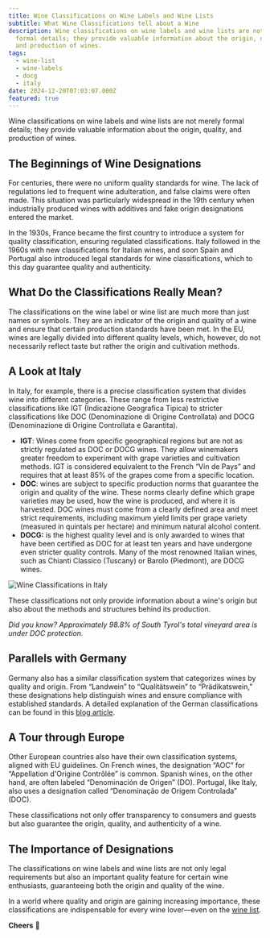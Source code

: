 ```yaml
---
title: Wine Classifications on Wine Labels and Wine Lists
subtitle: What Wine Classifications tell about a Wine
description: Wine classifications on wine labels and wine lists are not merely
  formal details; they provide valuable information about the origin, quality,
  and production of wines.
tags:
  - wine-list
  - wine-labels
  - docg
  - italy
date: 2024-12-20T07:03:07.000Z
featured: true
---
```


Wine classifications on wine labels and wine lists are not merely formal details; they provide valuable information about the origin, quality, and production of wines.

## **The Beginnings of Wine Designations**

For centuries, there were no uniform quality standards for wine. The lack of regulations led to frequent wine adulteration, and false claims were often made. This situation was particularly widespread in the 19th century when industrially produced wines with additives and fake origin designations entered the market.

In the 1930s, France became the first country to introduce a system for quality classification, ensuring regulated classifications. Italy followed in the 1960s with new classifications for Italian wines, and soon Spain and Portugal also introduced legal standards for wine classifications, which to this day guarantee quality and authenticity.

## **What Do the Classifications Really Mean?**

The classifications on the wine label or wine list are much more than just names or symbols. They are an indicator of the origin and quality of a wine and ensure that certain production standards have been met. In the EU, wines are legally divided into different quality levels, which, however, do not necessarily reflect taste but rather the origin and cultivation methods.

## **A Look at Italy**

In Italy, for example, there is a precise classification system that divides wine into different categories. These range from less restrictive classifications like IGT (Indicazione Geografica Tipica) to stricter classifications like DOC (Denominazione di Origine Controllata) and DOCG (Denominazione di Origine Controllata e Garantita).

- **IGT**: Wines come from specific geographical regions but are not as strictly regulated as DOC or DOCG wines. They allow winemakers greater freedom to experiment with grape varieties and cultivation methods. IGT is considered equivalent to the French “Vin de Pays” and requires that at least 85% of the grapes come from a specific location.
- **DOC**: wines are subject to specific production norms that guarantee the origin and quality of the wine. These norms clearly define which grape varieties may be used, how the wine is produced, and where it is harvested. DOC wines must come from a clearly defined area and meet strict requirements, including maximum yield limits per grape variety (measured in quintals per hectare) and minimum natural alcohol content.
- **DOCG:** is the highest quality level and is only awarded to wines that have been certified as DOC for at least ten years and have undergone even stricter quality controls. Many of the most renowned Italian wines, such as Chianti Classico (Tuscany) or Barolo (Piedmont), are DOCG wines.

![Wine Classifications in Italy](/imgs-blog/wine-classifications-in-italy.jpg)

These classifications not only provide information about a wine's origin but also about the methods and structures behind its production.

_Did you know? Approximately 98.8% of South Tyrol's total vineyard area is under DOC protection._

## **Parallels with Germany**

Germany also has a similar classification system that categorizes wines by quality and origin. From “Landwein” to “Qualitätswein” to “Prädikatswein,” these designations help distinguish wines and ensure compliance with established standards. A detailed explanation of the German classifications can be found in this [blog article](https://www.vinoteqa.com/en/blog/wines/german-riesling).

## **A Tour through Europe**

Other European countries also have their own classification systems, aligned with EU guidelines. On French wines, the designation “AOC” for “Appellation d'Origine Contrôlée” is common. Spanish wines, on the other hand, are often labeled “Denominación de Origen” (DO). Portugal, like Italy, also uses a designation called “Denominação de Origem Controlada” (DOC).

These classifications not only offer transparency to consumers and guests but also guarantee the origin, quality, and authenticity of a wine.

## **The Importance of Designations**

The classifications on wine labels and wine lists are not only legal requirements but also an important quality feature for certain wine enthusiasts, guaranteeing both the origin and quality of the wine.

In a world where quality and origin are gaining increasing importance, these classifications are indispensable for every wine lover—even on the [wine list](https://www.vinoteqa.com/en#winelist:~\:text=Your%20Personalized%20Wine%20List).

**Cheers** 🍷
